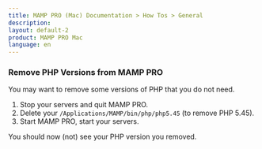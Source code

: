 ```yaml
---
title: MAMP PRO (Mac) Documentation > How Tos > General
description: 
layout: default-2
product: MAMP PRO Mac
language: en
---
```


### Remove PHP Versions from MAMP PRO

You may want to remove some versions of PHP that you do not need.

1. Stop your servers and quit MAMP PRO.
2. Delete your `/Applications/MAMP/bin/php/php5.45` (to remove PHP 5.45).
3. Start MAMP PRO, start your servers.

You should now (not) see your PHP version you removed.



